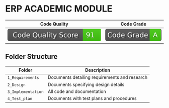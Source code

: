 # ERP ACADEMIC MODULE



 | Code Quality | Code Grade |
|----------|-------|
|![t](https://github.com/nk122/ERP_ACADEMIC_MODULE/blob/c738be1223c6fa5ecd9023139f40462c61cdb5bf/1_Requirements/svg.svg)|![y](https://github.com/nk122/ERP_ACADEMIC_MODULE/blob/a9e44482e3550b5738bb094e2a2332d8f36dd65f/1_Requirements/svg%20(1).svg) |



## Folder Structure
Folder             | Description
-------------------| -----------------------------------------
`1_Requirements`   | Documents detailing requirements and research
`2_Design`         | Documents specifying design details
`3_Implementation` | All code and documentation
`4_Test_plan`      | Documents with test plans and procedures



